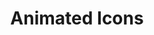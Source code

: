 ---
title: 'Animated Icons'
description: 'High-quality animated icons to wow your users! Available to download for free without Attribution. Adjust to your brand in just a few clicks.'
link: 'https://animatedicons.co/'
imageURL: 'https://res.cloudinary.com/dc6mrv5cb/image/upload/v1703874775/personal-resources/icons/animatedicons.co__ufpxwt.png'
---